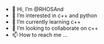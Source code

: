 - 👋 Hi, I’m @RHOSAnd
- 👀 I’m interested in c++ and python 
- 🌱 I’m currently learning c++
- 💞️ I’m looking to collaborate on c++
- 📫 How to reach me ...

<!---
RHOSAnd/RHOSAnd is a ✨ special ✨ repository because its `README.md` (this file) appears on your GitHub profile.
You can click the Preview link to take a look at your changes.
--->
